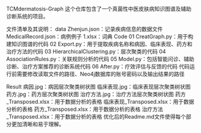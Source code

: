 TCMdermatosis-Graph
这个仓库包含了一个真菌性中医皮肤病知识图谱及辅助诊断系统的项目。

文件清单及其说明：
data
Zhenjun.json：记录疾病信息的数据文件
MedicalRecord.json：病例例子
1.xlsx：词典
Code
01 CreatGraph.py：用于构建知识图谱的代码
02 Export.py：用于提取疾病名称和病因、临床表现、药方和治疗方法的代码
03 HierarchicalClustering.py：层次聚类的代码
04 AssociationRules.py：关联规则分析的代码
05 Model.py：包括智能问诊、辅助诊断、治疗方案推荐的诊断系统代码
06 After.py：疗效评估与反馈的代码
代码运行前需要修改读取文件的路径、Neo4j数据库的账号密码以及输出结果的路径

Result
病因.jpg：病因层次聚类树状图
临床表现.jpg：临床表现层次聚类树状图
药方.jpg：药方层次聚类树状图
治疗方法.jpg：治疗方法层次聚类树状图
药方_Transposed.xlsx：用于数据分析的表格
临床表现_Transposed.xlsx：用于数据分析的表格
药方_Transposed.xlsx：用于数据分析的表格
治疗方法_Transposed.xlsx：用于数据分析的表格
优化后的Readme.md文件使得每个部分更加清晰和易于理解。
